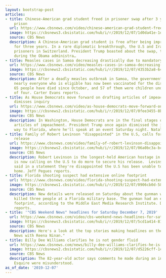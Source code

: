 ```yaml
---
layout: bootstrap-post
articles:
- title: Chinese-American grad student freed in prisoner swap after 3 years in Iranian
    prison
  url: https://www.cbsnews.com/video/chinese-american-grad-student-freed-in-prisoner-swap-after-3-years-in-iranian-prison/
  image: https://cbsnews3.cbsistatic.com/hub/i/r/2019/12/07/1d0da41e-1d7d-43d5-9aa9-d73313ac8406/thumbnail/1200x630/4f4581f5f7a1975f3c2f37c7ba6423b2/1207-en-prisoner-saberi-1990353-640x360.jpg
  source: CBS News
  description: A Chinese-American grad student is free after being imprisoned in Iran
    for three years. In a rare diplomatic breakthrough, the U.S and Iran exchanged
    prisoners in Switzerland. President Trump boasted about the swap, tweeting "taken
    during the Obama administra…
- title: Measles cases in Samoa decreasing drastically due to mandatory vaccine law
  url: https://www.cbsnews.com/video/measles-cases-in-samoa-decreasing-drastically-due-to-mandatory-vaccine-law/
  image: https://cbsnews2.cbsistatic.com/hub/i/r/2019/12/07/4353b2a8-64a8-4775-9237-ec273d01bdca/thumbnail/1200x630/dbaca7a4627f046487ea7151bc052de4/1207-en-samoa-evans-1990377-640x360.jpg
  source: CBS News
  description: After a deadly measles outbreak in Samoa, the government there says
    nearly everyone who is eligible has now been vaccinated for the disease. At least
    65 people have died since October, and 57 of them were children under the age
    of four. Carter Evans reports.
- title: As House Democrats move forward on drafting articles of impeachment, Trump
    dimisses inquiry
  url: https://www.cbsnews.com/video/as-house-democrats-move-forward-on-drafting-articles-of-impeachment-trump-dimisses-inquiry/
  image: https://cbsnews2.cbsistatic.com/hub/i/r/2019/12/07/0fee3455-8bf8-4d44-b32d-84e131a59703/thumbnail/1200x630/8e752ec8296d331d2ee3d6f07b32bf3f/1207-en-trumpimpeachment-brand-1990372-640x360.jpg
  source: CBS News
  description: In Washington, House Democrats are in the final stages of preparing
    articles of impeachment. President Trump once again dismissed the inquiry on his
    way to Florida, where he'll speak at an event Saturday night. Natalie Brand reports.
- title: Family of Robert Levinson "disappointed" in the U.S, calls for action in
    release
  url: https://www.cbsnews.com/video/family-of-robert-levinson-disappointed-in-the-u-s-calls-for-action-in-release/
  image: https://cbsnews2.cbsistatic.com/hub/i/r/2019/12/07/06a0bc3a-bcf7-449d-9121-5cfae01b349f/thumbnail/1200x630/59b6bdd108a47b0c356c522a03a57831/1207-en-iranlevinson-pegues-1990365-640x360.jpg
  source: CBS News
  description: Robert Levinson is the longest-held American hostage in Iran. His family
    is now calling on the U.S to do more to secure his release.  Levinson's family
    said in a statement they're disappointed the U.S has been unable to bring him
    home. Jeff Pegues reports.
- title: Florida shooting suspect had extensive online footprint
  url: https://www.cbsnews.com/video/florida-shooting-suspect-had-extensive-online-footprint/
  image: https://cbsnews1.cbsistatic.com/hub/i/r/2019/12/07/0906cb0d-5810-4e16-9da6-ae599bcdc9d0/thumbnail/1200x630/f795ec8079cb91f5f9d8db0a70d14a32/1207-en-pensacola-begnaud-1990347-640x360.jpg
  source: CBS News
  description: New details were released on Saturday about the gunman who shot and
    killed three people at a Florida military base. The gunman had an extensive online
    footprint, according to the Middle East Media Research Institute. David Begnaud
    reports.
- title: '"CBS Weekend News" headlines for Saturday December 7, 2019'
  url: https://www.cbsnews.com/video/cbs-weekend-news-headlines-for-saturday-december-7-2019/
  image: https://cbsnews3.cbsistatic.com/hub/i/r/2019/12/07/5cd1a414-8128-44da-a72a-3d4fe9c9f1d9/thumbnail/1200x630/54446663b22f12a6f7228c554870f26b/1207-en-headlines-1990338-640x360.jpg
  source: CBS News
  description: Here's a look at the top stories making headlines on the "CBS Weekend
    News with Reena Ninan."
- title: Billy Dee Williams clarifies he is not gender fluid
  url: https://www.cbsnews.com/news/billy-dee-williams-clarifies-he-is-not-gender-fluid-the-undefeated-esquire/
  image: https://cbsnews2.cbsistatic.com/hub/i/r/2019/12/07/d5226cff-1c45-4b1b-9a96-4ab0b0967a0b/thumbnail/1200x630/afc1c6d687f215a3492674078d853f8a/gettyimages-957179948.jpg
  source: CBS News
  description: The 82-year-old actor says comments he made during an interview with
    Esquire were misunderstood.
as_of_date: '2019-12-07'
---
```



